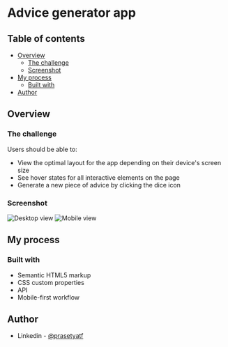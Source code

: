 # Advice generator app

## Table of contents

- [Overview](#overview)
  - [The challenge](#the-challenge)
  - [Screenshot](#screenshot)
- [My process](#my-process)
  - [Built with](#built-with)
- [Author](#author)

## Overview

### The challenge

Users should be able to:

- View the optimal layout for the app depending on their device's screen size
- See hover states for all interactive elements on the page
- Generate a new piece of advice by clicking the dice icon

### Screenshot

![Desktop view](/screenshots/desktop.JPG)
![Mobile view](/screenshots/mobile.JPG)

## My process

### Built with

- Semantic HTML5 markup
- CSS custom properties
- API
- Mobile-first workflow

## Author

- Linkedin - [@prasetyatf](https://www.linkedin.com/in/prasetyatf)
